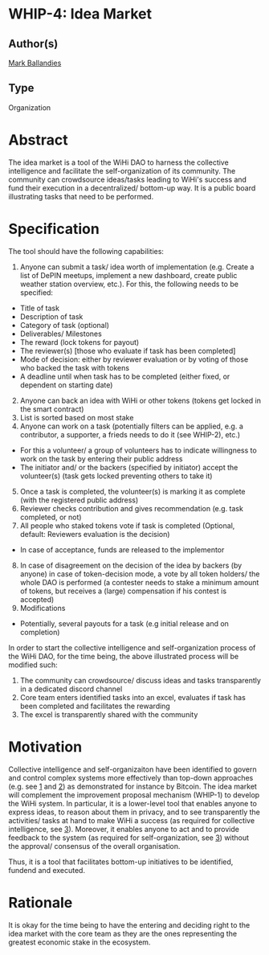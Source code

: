 # WHIP-4: Idea Market 

## Author(s)
[Mark Ballandies](https://twitter.com/BallandiesMC)

## Type 
Organization

# Abstract 
The idea market is a tool of the WiHi DAO to harness the collective intelligence and facilitate the self-organization of its community. The community can crowdsource ideas/tasks leading to WiHi's success and fund their execution in a decentralized/ bottom-up way. It is a public board illustrating tasks that need to be performed.

# Specification 

The tool should have the following capabilities:

1. Anyone can submit a task/ idea worth of implementation (e.g. Create a list of DePIN meetups, implement a new dashboard, create public weather station overview, etc.). For this, the following needs to be specified:
- Title of task
- Description of task
- Category of task (optional)
- Deliverables/ Milestones
- The reward (lock tokens for payout)
- The reviewer(s) [those who evaluate if task has been completed]
- Mode of decision: either by reviewer evaluation or by voting of those who backed the task with tokens
- A deadline until when task has to be completed (either fixed, or dependent on starting date)

2. Anyone can back an idea with WiHi or other tokens (tokens get locked in the smart contract)
3. List is sorted based on most stake 
4. Anyone can work on a task (potentially filters can be applied, e.g. a contributor, a supporter, a frieds needs to do it (see WHIP-2), etc.) 
- For this a volunteer/ a group of volunteers has to indicate willingness to work on the task by entering their public address
- The initiator and/ or the backers (specified by initiator) accept the volunteer(s) (task gets locked preventing others to take it)
5. Once a task is completed, the volunteer(s) is marking it as complete (with the registered public address)
6. Reviewer checks contribution and gives recommendation (e.g. task completed, or not)
7. All people who staked tokens vote if task is completed (Optional, default: Reviewers evaluation is the decision)
- In case of acceptance, funds are released to the implementor
8. In case of disagreement on the decision of the idea by backers (by anyone) in case of token-decision mode, a vote by all token holders/ the whole DAO is performed (a contester needs to stake a minimum amount of tokens, but receives a (large) compensation if his contest is accepted) 
9. Modifications
- Potentially, several payouts for a task (e.g initial release and on completion)

In order to start the collective intelligence and self-organization process of the WiHi DAO, for the time being, the above illustrated process will be modified such:

1. The community can crowdsource/ discuss ideas and tasks transparently in a dedicated discord channel
2. Core team enters identified tasks into an excel, evaluates if task has been completed and facilitates the rewarding
3. The excel is transparently shared with the community


# Motivation 

Collective intelligence and self-organizaiton have been identified to govern and control complex systems more effectively than top-down approaches (e.g. see [1](https://www.researchgate.net/publication/364949613_Democracy_by_Design_Perspectives_for_Digitally_Assisted_Participatory_Upgrades_of_Society) and [2](https://link.springer.com/book/10.1007/978-3-030-62330-2)) as demonstrated for instance by Bitcoin.
The idea market will complement the improvement proposal mechanism (WHIP-1) to develop the WiHi system. In particular, it is a lower-level tool that enables anyone to express ideas, to reason about them in privacy, and to see transparently the activities/ tasks at hand to make WiHi a success (as required for collective intelligence, see [3](https://medium.com/coinmonks/complex-systems-part-2-managing-complexity-with-bottom-up-solutions-9d6fadd88cc4)). Moreover, it enables anyone to act and to provide feedback to the system (as required for self-organization, see [3](https://medium.com/coinmonks/complex-systems-part-2-managing-complexity-with-bottom-up-solutions-9d6fadd88cc4)) without the approval/ consensus of the overall organisation.

Thus, it is a tool that facilitates bottom-up initiatives to be identified, fundend and executed.


# Rationale
It is okay for the time being to have the entering and deciding right to the idea market with the core team as they are the ones representing the greatest economic stake in the ecosystem. 